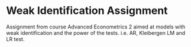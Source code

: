 # Weak Identification Assignment
Assignment from course Advanced Econometrics 2 aimed at models with weak identification and the power of the tests. i.e. AR, 
Kleibergen LM and LR test. 
